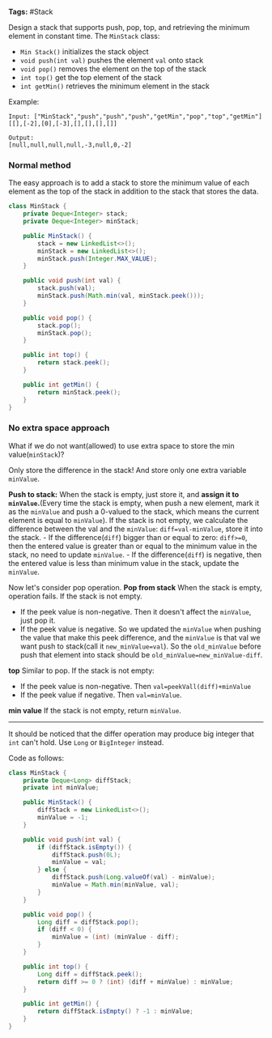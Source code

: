 **Tags:** #Stack 

Design a stack that supports push, pop, top, and retrieving the minimum element in constant time.
The `MinStack` class:
- `Min Stack()` initializes the stack object 
- `void push(int val)` pushes the element `val` onto stack
- `void pop()` removes the element on the top of the stack
- `int top()` get the top element of the stack
- `int getMin()` retrieves the minimum element in the stack

Example:
```
Input: ["MinStack","push","push","push","getMin","pop","top","getMin"]
[[],[-2],[0],[-3],[],[],[],[]]

Output:
[null,null,null,null,-3,null,0,-2]
```

### Normal method
The easy approach is to add a stack to store the minimum value of each element as the top of the stack in addition to the stack that stores the data.
```Java
class MinStack {
    private Deque<Integer> stack;
    private Deque<Integer> minStack;

    public MinStack() {
        stack = new LinkedList<>();
        minStack = new LinkedList<>();
        minStack.push(Integer.MAX_VALUE);
    }

    public void push(int val) {
        stack.push(val);
        minStack.push(Math.min(val, minStack.peek()));
    }

    public void pop() {
        stack.pop();
        minStack.pop();
    }

    public int top() {
        return stack.peek();
    }

    public int getMin() {
        return minStack.peek();
    }
}
```

### No extra space approach
What if we do not want(allowed) to use extra space to store the min value(`minStack`)?

Only store the difference in the stack! And store only one extra variable `minValue`.

**Push to stack:**
When the stack is empty, just store it, and **assign it to `minValue`.**(Every time the stack is empty, when push a new element, mark it as the `minValue` and push a 0-valued to the stack, which means the current element is equal to `minValue`).
If the stack is not empty, we calculate the difference between the val and the `minValue`: `diff=val-minValue`, store it into the stack.
	- If the difference(`diff`) bigger  than or equal to zero: `diff>=0`, then the entered value is greater than or equal to the minimum value in the stack, no need to update `minValue`.
	- If the difference(`diff`) is negative, then the entered value is less than minimum value in the stack, update the `minValue`.

Now let's consider pop operation.
**Pop from stack**
When the stack is empty, operation fails.
If the stack is not empty.
- If the peek value is non-negative. Then it doesn't affect the `minValue`, just pop it.
- If the peek value is negative. So we updated the `minValue` when pushing the value that make this peek difference, and the `minValue` is that val we want push to stack(call it `new_minValue=val`). So the `old_minValue` before push that element into stack should be  `old_minValue=new_minValue-diff`.

**top**
Similar to pop. 
If the stack is not empty:
- If the peek value is non-negative. Then `val=peekVall(diff)+minValue`
- If the peek value if negative. Then `val=minValue`.

**min value**
If the stack is not empty, return `minValue`.

---

It should be noticed that the differ operation may produce big integer that `int` can't hold. Use `Long` or `BigInteger` instead.

Code as follows:
```Java
class MinStack {
    private Deque<Long> diffStack;
    private int minValue;

    public MinStack() {
        diffStack = new LinkedList<>();
        minValue = -1;
    }

    public void push(int val) {
        if (diffStack.isEmpty()) {
            diffStack.push(0L);
            minValue = val;
        } else {
            diffStack.push(Long.valueOf(val) - minValue);
            minValue = Math.min(minValue, val);
        }
    }

    public void pop() {
        Long diff = diffStack.pop();
        if (diff < 0) {
            minValue = (int) (minValue - diff);
        }
    }

    public int top() {
        Long diff = diffStack.peek();
        return diff >= 0 ? (int) (diff + minValue) : minValue;
    }

    public int getMin() {
        return diffStack.isEmpty() ? -1 : minValue;
    }
}
```
